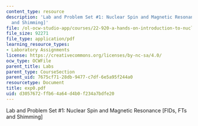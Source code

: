```yaml
---
content_type: resource
description: 'Lab and Problem Set #1: Nuclear Spin and Magnetic Resonance [FIDs, FTs
  and Shimming]'
file: /ol-ocw-studio-app/courses/22-920-a-hands-on-introduction-to-nuclear-magnetic-resonance-january-iap-1997/d3057672ffb64a64d4b0f234a7bdfe20_exp0.pdf
file_size: 92271
file_type: application/pdf
learning_resource_types:
- Laboratory Assignments
license: https://creativecommons.org/licenses/by-nc-sa/4.0/
ocw_type: OCWFile
parent_title: Labs
parent_type: CourseSection
parent_uid: 7675cf71-28db-9477-c7df-6e5a95f244a0
resourcetype: Document
title: exp0.pdf
uid: d3057672-ffb6-4a64-d4b0-f234a7bdfe20
---
```

Lab and Problem Set #1: Nuclear Spin and Magnetic Resonance [FIDs, FTs and Shimming]